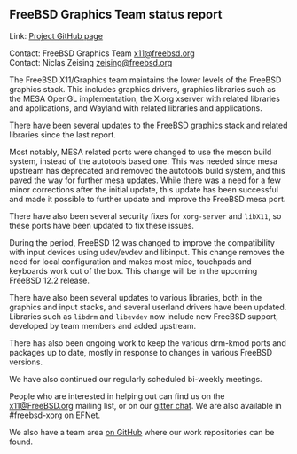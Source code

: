 ## FreeBSD Graphics Team status report ##

Link:	 [Project GitHub page](https://github.com/FreeBSDDesktop)

Contact: FreeBSD Graphics Team <x11@freebsd.org>  
Contact: Niclas Zeising <zeising@freebsd.org>  

The FreeBSD X11/Graphics team maintains the lower levels of the FreeBSD graphics
stack.
This includes graphics drivers, graphics libraries such as the
MESA OpenGL implementation, the X.org xserver with related libraries and
applications, and Wayland with related libraries and applications.

There have been several updates to the FreeBSD graphics stack and related
libraries since the last report.

Most notably, MESA related ports were changed to use the meson build system,
instead of the autotools based one.
This was needed since mesa upstream has deprecated and removed the autotools
build system, and this paved the way for further mesa updates.
While there was a need for a few minor corrections after the initial update,
this update has been successful and made it possible to further update and
improve the FreeBSD mesa port.

There have also been several security fixes for `xorg-server` and `libX11`, so
these ports have been updated to fix these issues.

During the period, FreeBSD 12 was changed to improve the compatibility with
input devices using udev/evdev and libinput.
This change removes the need for local configuration and makes most mice,
touchpads and keyboards work out of the box.
This change will be in the upcoming FreeBSD 12.2 release.

There have also been several updates to various libraries, both in the graphics
and input stacks, and several userland drivers have been updated.
Libraries such as `libdrm` and `libevdev` now include new FreeBSD support,
developed by team members and added upstream.

There has also been ongoing work to keep the various drm-kmod ports and packages
up to date, mostly in response to changes in various FreeBSD versions.

We have also continued our regularly scheduled bi-weekly meetings.

People who are interested in helping out can find us on the x11@FreeBSD.org
mailing list, or on our [gitter chat](https://gitter.im/FreeBSDDesktop/Lobby).
We are also available in #freebsd-xorg on EFNet.

We also have a team area [on GitHub](https://github.com/FreeBSDDesktop) where our work repositories can be found.

